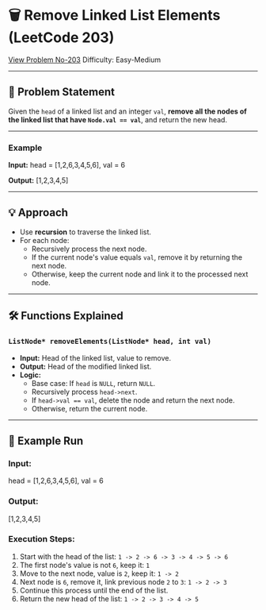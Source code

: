 # 🗑️ Remove Linked List Elements (LeetCode 203)
[View Problem No-203](https://leetcode.com/problems/remove-linked-list-elements/)
Difficulty: Easy-Medium

---

## 📌 Problem Statement

Given the `head` of a linked list and an integer `val`, **remove all the nodes of the linked list that have `Node.val == val`**, and return the new head.

---

### Example

**Input:**
head = [1,2,6,3,4,5,6], val = 6

**Output:**
[1,2,3,4,5]

---

## 💡 Approach

- Use **recursion** to traverse the linked list.
- For each node:
  - Recursively process the next node.
  - If the current node's value equals `val`, remove it by returning the next node.
  - Otherwise, keep the current node and link it to the processed next node.

---

## 🛠️ Functions Explained

### `ListNode* removeElements(ListNode* head, int val)`
- **Input:** Head of the linked list, value to remove.
- **Output:** Head of the modified linked list.
- **Logic:**  
  - Base case: If `head` is `NULL`, return `NULL`.
  - Recursively process `head->next`.
  - If `head->val == val`, delete the node and return the next node.
  - Otherwise, return the current node.

---

## 🧪 Example Run

### Input:
head = [1,2,6,3,4,5,6], val = 6

### Output:
[1,2,3,4,5]

### Execution Steps:
1. Start with the head of the list: `1 -> 2 -> 6 -> 3 -> 4 -> 5 -> 6`
2. The first node's value is not `6`, keep it: `1`
3. Move to the next node, value is `2`, keep it: `1 -> 2`
4. Next node is `6`, remove it, link previous node `2` to `3`: `1 -> 2 -> 3`
5. Continue this process until the end of the list.
6. Return the new head of the list: `1 -> 2 -> 3 -> 4 -> 5`